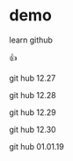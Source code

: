 # demo

learn github

:+1:

git hub 12.27

git hub 12.28

git hub 12.29

git hub 12.30

git hub 01.01.19
